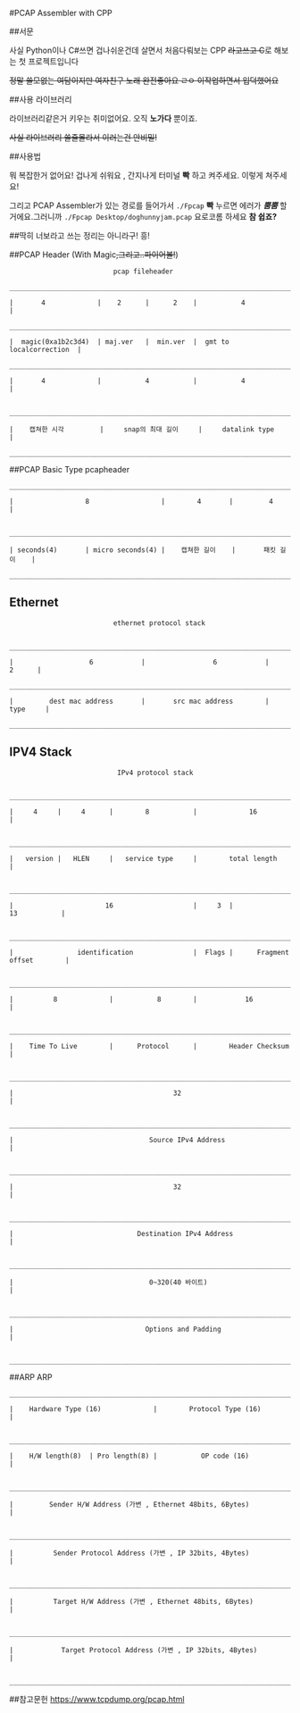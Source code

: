 #PCAP Assembler with CPP

##서문 

사실 Python이나 C#쓰면 겁나쉬운건데 살면서 처음다뤄보는 CPP ~~라고쓰고 C~~로 해보는 첫 프로젝트입니다

~~정말 쓸모없는 여담이지만 여자친구 노래 완전좋아요 ㄹㅇ 이작업하면서 입덕했어요~~

##사용 라이브러리

라이브러리같은거 키우는 취미없어요. 오직 **노가다** 뿐이죠.

~~사실 라이브러리 쓸줄몰라서 이러는건 안비밀!~~

##사용법

뭐 복잡한거 없어요! 겁나게 쉬워요 , 간지나게 터미널 **빡** 하고 켜주세요.
이렇게 쳐주세요!

그리고 PCAP Assembler가 있는 경로를 들어가서 `./Fpcap`
**빡** 누르면  에러가 ***뿜뿜*** 할거에요.그러니까 `./Fpcap Desktop/doghunnyjam.pcap` 요로코롬 하세요 
**참 쉽죠?**

##딱히 너보라고 쓰는 정리는 아니라구! 흥!

##PCAP Header (With Magic~~,그리고..파이어볼!~~)

                              pcap fileheader

    __________________________________________________________________________

    |       4             |    2      |      2    |           4               |

    __________________________________________________________________________

    |  magic(0xa1b2c3d4)  | maj.ver   |  min.ver  |  gmt to localcorrection  |

    __________________________________________________________________________

    |       4             |           4           |           4              |

     _________________________________________________________________________

    |    캡쳐한 시각         |     snap의 최대 길이     |     datalink type        |

    _________________________________________________________________________

 


##PCAP Basic Type
                                     pcapheader

    _______________________________________________________________________________

    |                  8                  |        4       |         4        |

     ______________________________________________________________________________

    | seconds(4)       | micro seconds(4) |    캡쳐한 길이    |       패킷 길이    |

    _______________________________________________________________________________


## Ethernet
                              ethernet protocol stack

     ____________________________________________________________________________

    |                   6            |                 6            |       2      |

    ____________________________________________________________________________

    |         dest mac address       |       src mac address        |     type     |

    ____________________________________________________________________________

 

## IPV4 Stack
                               IPv4 protocol stack

     _____________________________________________________________________________________

    |     4     |     4      |        8           |             16                       |

     _____________________________________________________________________________________

    |   version |   HLEN     |   service type     |        total length                  |

     _____________________________________________________________________________________

    |                       16                    |     3  |                13           |

     _____________________________________________________________________________________

    |                identification               |  Flags |      Fragment offset        |

     _____________________________________________________________________________________

    |          8             |           8        |            16                        |

     _____________________________________________________________________________________

    |    Time To Live        |      Protocol      |        Header Checksum               |

     ____________________________________________________________________________________

    |                                        32                                          |

     ____________________________________________________________________________________

    |                                  Source IPv4 Address                               |

     ____________________________________________________________________________________

    |                                        32                                          |

     ____________________________________________________________________________________

    |                               Destination IPv4 Address                             |

     ____________________________________________________________________________________

    |                                  0~320(40 바이트)                                  |

     ____________________________________________________________________________________

    |                                 Options and Padding                                |

     ____________________________________________________________________________________

##ARP
                                      ARP

    ____________________________________________________________________________

    |    Hardware Type (16)             |        Protocol Type (16)             |

     ____________________________________________________________________________

    |    H/W length(8)  | Pro length(8) |           OP code (16)                |

     ____________________________________________________________________________

    |         Sender H/W Address (가변 , Ethernet 48bits, 6Bytes)               |

     ____________________________________________________________________________

    |          Sender Protocol Address (가변 , IP 32bits, 4Bytes)               |

     ____________________________________________________________________________

    |          Target H/W Address (가변 , Ethernet 48bits, 6Bytes)              |

     ____________________________________________________________________________

    |            Target Protocol Address (가변 , IP 32bits, 4Bytes)             |

     ____________________________________________________________________________

##참고문헌
https://www.tcpdump.org/pcap.html
